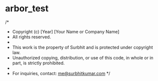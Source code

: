 # arbor_test
/*
 * Copyright (c) [Year] [Your Name or Company Name]
 * All rights reserved.
 *
 * This work is the property of Surbhit and is protected under copyright law.
 * Unauthorized copying, distribution, or use of this code, in whole or in part, is strictly prohibited.
 *
 * For inquiries, contact: me@surbhitkumar.com
 */
